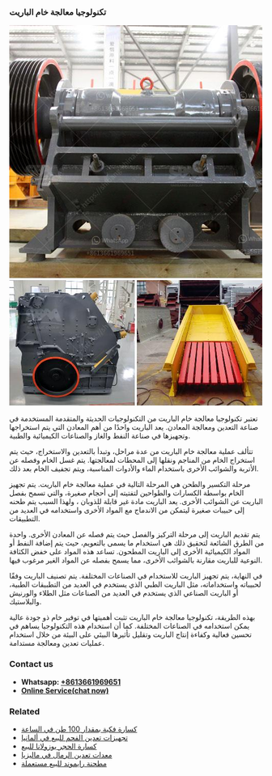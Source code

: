 <h3>تكنولوجيا معالجة خام الباريت</h3><img src='1701850813.jpg' alt=''><p>تعتبر تكنولوجيا معالجة خام الباريت من التكنولوجيات الحديثة والمتقدمة المستخدمة في صناعة التعدين ومعالجة المعادن. يعد الباريت واحدًا من أهم المعادن التي يتم استخراجها وتجهيزها في صناعة النفط والغاز والصناعات الكيميائية والطبية.</p><p>تتألف عملية معالجة خام الباريت من عدة مراحل، وتبدأ بالتعدين والاستخراج، حيث يتم استخراج الخام من المناجم ونقلها إلى المحطات لمعالجتها. يتم غسل الخام وفصله عن الأتربة والشوائب الأخرى باستخدام الماء والأدوات المناسبة، ويتم تجفيف الخام بعد ذلك.</p><p>مرحلة التكسير والطحن هي المرحلة التالية في عملية معالجة خام الباريت. يتم تجهيز الخام بواسطة الكسارات والطواحين لتفتيته إلى أحجام صغيرة، والتي تسمح بفصل الباريت عن الشوائب الأخرى. يعد الباريت مادة غير قابلة للذوبان ، ولهذا السبب يتم طحنه إلى حبيبات صغيرة ليتمكن من الاندماج مع المواد الأخرى واستخدامه في العديد من التطبيقات.</p><p>يتم تقديم الباريت إلى مرحلة التركيز والفصل حيث يتم فصله عن المعادن الأخرى. واحدة من الطرق الشائعة لتحقيق ذلك هي استخدام ما يسمى بالتعويم، حيث يتم إضافة النفط أو المواد الكيميائية الأخرى إلى الباريت المطحون. تساعد هذه المواد على خفض الكثافة النوعية للباريت مقارنة بالشوائب الأخرى، مما يسمح بفصله عن المواد الغير مرغوب فيها.</p><p>في النهاية، يتم تجهيز الباريت للاستخدام في الصناعات المختلفة. يتم تصنيف الباريت وفقًا لحبيباته واستخداماته، مثل الباريت الطبي الذي يستخدم في العديد من التطبيقات الطبية، أو الباريت الصناعي الذي يستخدم في العديد من الصناعات مثل الطلاء والورنيش والبلاستيك.</p><p>بهذه الطريقة، تكنولوجيا معالجة خام الباريت تثبت أهميتها في توفير خام ذو جودة عالية يمكن استخدامه في الصناعات المختلفة. كما أن استخدام هذه التكنولوجيا يساهم في تحسين فعالية وكفاءة إنتاج الباريت وتقليل تأثيرها البيئي على البيئة من خلال استخدام عمليات تعدين ومعالجة مستدامة.</p><h3>Contact us</h3><ul><li><strong>Whatsapp:&nbsp;<a href="https://wa.me/8613661969651">+8613661969651</a></strong></li><li><a href="https://swt.shibang-china.com/?git&amp;zhl&amp;تكنولوجيا معالجة خام الباريت"><strong>Online Service(chat now)</strong></a></li></ul><h3>Related</h3><ul><li><a href='كسارة فكية بمقدار 100 طن في الساعة.md'>كسارة فكية بمقدار 100 طن في الساعة</a></li><li><a href='تجهيزات تعدين الفحم للبيع في ألمانيا.md'>تجهيزات تعدين الفحم للبيع في ألمانيا</a></li><li><a href='كسارة الحجر بوزولانا للبيع.md'>كسارة الحجر بوزولانا للبيع</a></li><li><a href='معدات تعدين الرمال في ماليزيا.md'>معدات تعدين الرمال في ماليزيا</a></li><li><a href='مطحنة رايموند للبيع مستعملة.md'>مطحنة رايموند للبيع مستعملة</a></li></ul>